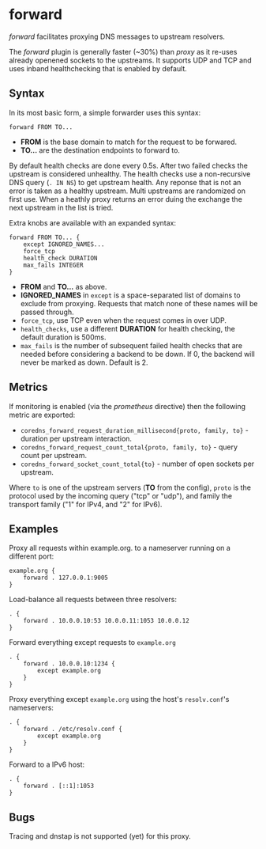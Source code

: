 # forward

*forward* facilitates proxying DNS messages to upstream resolvers.

The *forward* plugin is generally faster (~30%) than *proxy* as it re-uses already openened sockets to the
upstreams. It supports UDP and TCP and uses inband healthchecking that is enabled by default.

## Syntax

In its most basic form, a simple forwarder uses this syntax:

~~~
forward FROM TO...
~~~

* **FROM** is the base domain to match for the request to be forwared.
* **TO...** are the destination endpoints to forward to.

By default health checks are done every 0.5s. After two failed checks the upstream is
considered unhealthy. The health checks use a non-recursive DNS query (`. IN NS`) to get upstream
health. Any reponse that is not an error is taken as a healthy upstream. Multi upstreams are
randomized on first use. When a heathly proxy returns an error duing the exchange the next upstream
in the list is tried.

Extra knobs are available with an expanded syntax:

~~~
forward FROM TO... {
    except IGNORED_NAMES...
    force_tcp
    health_check DURATION
    max_fails INTEGER
}
~~~

* **FROM** and **TO...** as above.
* **IGNORED_NAMES** in `except` is a space-separated list of domains to exclude from proxying.
  Requests that match none of these names will be passed through.
* `force_tcp`, use TCP even when the request comes in over UDP.
* `health_checks`, use a different **DURATION** for health checking, the default duration is 500ms.
* `max_fails` is the number of subsequent failed health checks that are needed before considering
  a backend to be down. If 0, the backend will never be marked as down. Default is 2.

## Metrics

If monitoring is enabled (via the *prometheus* directive) then the following metric are exported:

* `coredns_forward_request_duration_millisecond{proto, family, to}` - duration per upstream
  interaction.
* `coredns_forward_request_count_total{proto, family, to}` - query count per upstream.
* `coredns_forward_socket_count_total{to}` - number of open sockets per upstream.

Where `to` is one of the upstream servers (**TO** from the config), `proto` is the protocol used by
the incoming query ("tcp" or "udp"), and family the transport family ("1" for IPv4, and "2" for
IPv6).

## Examples

Proxy all requests within example.org. to a nameserver running on a different port:

~~~ corefile
example.org {
    forward . 127.0.0.1:9005
}
~~~

Load-balance all requests between three resolvers:

~~~ corefile
. {
    forward . 10.0.0.10:53 10.0.0.11:1053 10.0.0.12
}
~~~

Forward everything except requests to `example.org`

~~~ corefile
. {
    forward . 10.0.0.10:1234 {
        except example.org
    }
}
~~~

Proxy everything except `example.org` using the host's `resolv.conf`'s nameservers:

~~~ corefile
. {
    forward . /etc/resolv.conf {
        except example.org
    }
}
~~~

Forward to a IPv6 host:

~~~ corefile
. {
    forward . [::1]:1053
}
~~~

## Bugs

Tracing and dnstap is not supported (yet) for this proxy.
